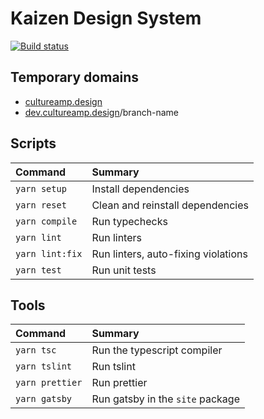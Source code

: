 # Kaizen Design System

[![Build status](https://badge.buildkite.com/880e8b196b369c19ffcbef08a81d364059e0d6fb77e9d35563.svg?branch=master)](https://buildkite.com/culture-amp/kaizen-design-system)

## Temporary domains
- [cultureamp.design](http://d6yjwpyak7tus.cloudfront.net)
- [dev.cultureamp.design](http://d2fgiorosclmpb.cloudfront.net)/branch-name

## Scripts
Command | Summary
:- | :-
`yarn setup` | Install dependencies
`yarn reset` | Clean and reinstall dependencies
`yarn compile` | Run typechecks
`yarn lint` | Run linters
`yarn lint:fix` | Run linters, auto-fixing violations
`yarn test` | Run unit tests

## Tools
Command | Summary
:- | :-
`yarn tsc` | Run the typescript compiler
`yarn tslint` | Run tslint
`yarn prettier` | Run prettier
`yarn gatsby` | Run gatsby in the `site` package
